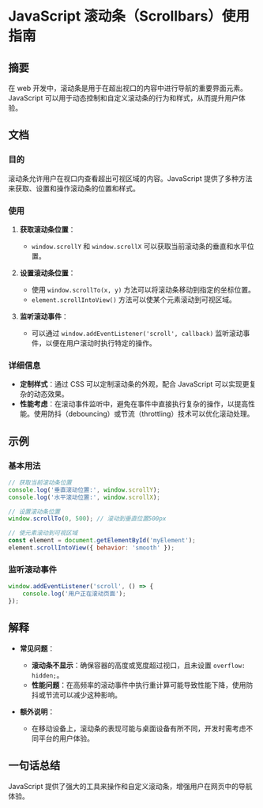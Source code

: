 <!--
Meta Description: # JavaScript 滚动条（Scrollbars）使用指南 ## 摘要 在 web 开发中，滚动条是用于在超出视口的内容中进行导航的重要界面元素。JavaScript 可以用于动态控制和自定义滚动条的行为和样式，从而提升用户体验。 ## 文档 ### 目的 滚动条允许用户在视口内查看超出可视区...
Meta Keywords: window, javascript, element, 监听滚动事件, console
-->

# JavaScript 滚动条（Scrollbars）使用指南

## 摘要
在 web 开发中，滚动条是用于在超出视口的内容中进行导航的重要界面元素。JavaScript 可以用于动态控制和自定义滚动条的行为和样式，从而提升用户体验。

## 文档
### 目的
滚动条允许用户在视口内查看超出可视区域的内容。JavaScript 提供了多种方法来获取、设置和操作滚动条的位置和样式。

### 使用
1. **获取滚动条位置**：
   - `window.scrollY` 和 `window.scrollX` 可以获取当前滚动条的垂直和水平位置。
  
2. **设置滚动条位置**：
   - 使用 `window.scrollTo(x, y)` 方法可以将滚动条移动到指定的坐标位置。
   - `element.scrollIntoView()` 方法可以使某个元素滚动到可视区域。

3. **监听滚动事件**：
   - 可以通过 `window.addEventListener('scroll', callback)` 监听滚动事件，以便在用户滚动时执行特定的操作。

### 详细信息
- **定制样式**：通过 CSS 可以定制滚动条的外观，配合 JavaScript 可以实现更复杂的动态效果。
- **性能考虑**：在滚动事件监听中，避免在事件中直接执行复杂的操作，以提高性能。使用防抖（debouncing）或节流（throttling）技术可以优化滚动处理。

## 示例
### 基本用法
```javascript
// 获取当前滚动条位置
console.log('垂直滚动位置:', window.scrollY);
console.log('水平滚动位置:', window.scrollX);

// 设置滚动条位置
window.scrollTo(0, 500); // 滚动到垂直位置500px

// 使元素滚动到可视区域
const element = document.getElementById('myElement');
element.scrollIntoView({ behavior: 'smooth' });
```

### 监听滚动事件
```javascript
window.addEventListener('scroll', () => {
    console.log('用户正在滚动页面');
});
```

## 解释
- **常见问题**：
  - **滚动条不显示**：确保容器的高度或宽度超过视口，且未设置 `overflow: hidden;`。
  - **性能问题**：在高频率的滚动事件中执行重计算可能导致性能下降，使用防抖或节流可以减少这种影响。

- **额外说明**：
  - 在移动设备上，滚动条的表现可能与桌面设备有所不同，开发时需考虑不同平台的用户体验。

## 一句话总结
JavaScript 提供了强大的工具来操作和自定义滚动条，增强用户在网页中的导航体验。